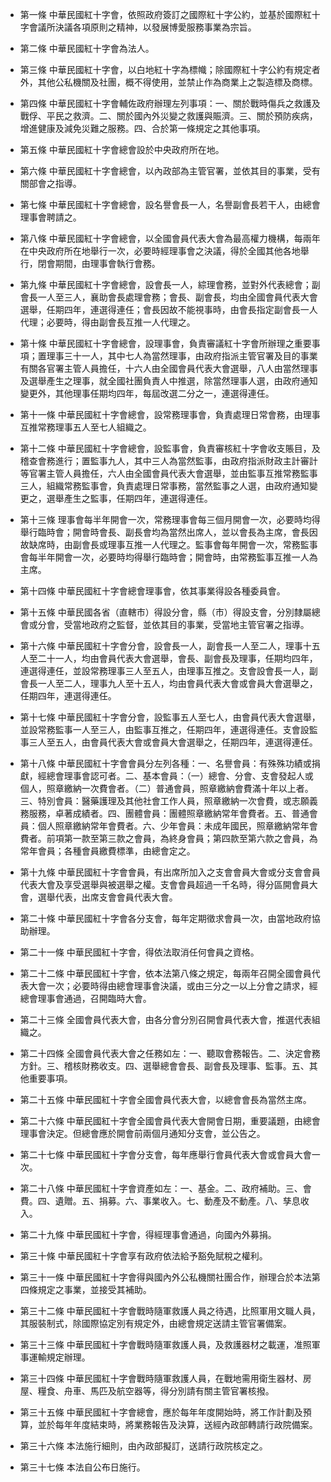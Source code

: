 * 第一條 中華民國紅十字會，依照政府簽訂之國際紅十字公約，並基於國際紅十字會議所決議各項原則之精神，以發展博愛服務事業為宗旨。

* 第二條 中華民國紅十字會為法人。

* 第三條 中華民國紅十字會，以白地紅十字為標幟；除國際紅十字公約有規定者外，其他公私機關及社團，概不得使用，並禁止作為商業上之製造標及商標。

* 第四條 中華民國紅十字會輔佐政府辦理左列事項：一、關於戰時傷兵之救護及戰俘、平民之救濟。二、關於國內外災變之救護與賑濟。三、關於預防疾病，增進健康及減免災難之服務。四、合於第一條規定之其他事項。

* 第五條 中華民國紅十字會總會設於中央政府所在地。

* 第六條 中華民國紅十字會總會，以內政部為主管官署，並依其目的事業，受有關部會之指導。

* 第七條 中華民國紅十字會總會，設名譽會長一人，名譽副會長若干人，由總會理事會聘請之。

* 第八條 中華民國紅十字會總會，以全國會員代表大會為最高權力機構，每兩年在中央政府所在地舉行一次，必要時經理事會之決議，得於全國其他各地舉行，閉會期間，由理事會執行會務。

* 第九條 中華民國紅十字會總會，設會長一人，綜理會務，並對外代表總會；副會長一人至三人，襄助會長處理會務；會長、副會長，均由全國會員代表大會選舉，任期四年，連選得連任；會長因故不能視事時，由會長指定副會長一人代理；必要時，得由副會長互推一人代理之。

* 第十條 中華民國紅十字會總會，設理事會，負責審議紅十字會所辦理之重要事項；置理事三十一人，其中七人為當然理事，由政府指派主管官署及目的事業有關各官署主管人員擔任，十六人由全國會員代表大會選舉，八人由當然理事及選舉產生之理事，就全國社團負責人中推選，除當然理事人選，由政府通知變更外，其他理事任期均四年，每屆改選二分之一，連選得連任。

* 第十一條 中華民國紅十字會總會，設常務理事會，負責處理日常會務，由理事互推常務理事五人至七人組織之。

* 第十二條 中華民國紅十字會總會，設監事會，負責審核紅十字會收支賬目，及稽查會務進行；置監事九人，其中三人為當然監事，由政府指派財政主計審計等官署主管人員擔任，六人由全國會員代表大會選舉，並由監事互推常務監事三人，組織常務監事會，負責處理日常事務，當然監事之人選，由政府通知變更之，選舉產生之監事，任期四年，連選得連任。

* 第十三條 理事會每半年開會一次，常務理事會每三個月開會一次，必要時均得舉行臨時會；開會時會長、副長會均為當然出席人，並以會長為主席，會長因故缺席時，由副會長或理事互推一人代理之。監事會每年開會一次，常務監事會每半年開會一次，必要時均得舉行臨時會；開會時，由常務監事互推一人為主席。

* 第十四條 中華民國紅十字會總會理事會，依其事業得設各種委員會。

* 第十五條 中華民國各省（直轄市）得設分會，縣（市）得設支會，分別隸屬總會或分會，受當地政府之監督，並依其目的事業，受當地主管官署之指導。

* 第十六條 中華民國紅十字會分會，設會長一人，副會長一人至二人，理事十五人至二十一人，均由會員代表大會選舉，會長、副會長及理事，任期均四年，連選得連任，並設常務理事三人至五人，由理事互推之。支會設會長一人，副會長一人至二人，理事九人至十五人，均由會員代表大會或會員大會選舉之，任期四年，連選得連任。

* 第十七條 中華民國紅十字會分會，設監事五人至七人，由會員代表大會選舉，並設常務監事一人至三人，由監事互推之，任期四年，連選得連任。支會設監事三人至五人，由會員代表大會或會員大會選舉之，任期四年，連選得連任。

* 第十八條 中華民國紅十字會會員分左列各種：一、名譽會員：有殊殊功績或捐獻，經總會理事會認可者。二、基本會員：（一）總會、分會、支會發起人或個人，照章繳納一次費會者。（二）普通會員，照章繳納會費滿十年以上者。三、特別會員：醫藥護理及其他社會工作人員，照章繳納一次會費，或志願義務服務，卓著成績者。四、團體會員：團體照章繳納常年會費者。五、普通會員：個人照章繳納常年會費者。六、少年會員：未成年國民，照章繳納常年會費者。前項第一款至第三款之會員，為終身會員；第四款至第六款之會員，為常年會員；各種會員繳費標準，由總會定之。

* 第十九條 中華民國紅十字會會員，有出席所加入之支會會員大會或分支會會員代表大會及享受選舉與被選舉之權。支會會員超過一千名時，得分區開會員大會，選舉代表，出席支會會員代表大會。

* 第二十條 中華民國紅十字會各分支會，每年定期徵求會員一次，由當地政府協助辦理。

* 第二十一條 中華民國紅十字會，得依法取消任何會員之資格。

* 第二十二條 中華民國紅十字會，依本法第八條之規定，每兩年召開全國會員代表大會一次；必要時得由總會理事會決議，或由三分之一以上分會之請求，經總會理事會通過，召開臨時大會。

* 第二十三條 全國會員代表大會，由各分會分別召開會員代表大會，推選代表組織之。

* 第二十四條 全國會員代表大會之任務如左：一、聽取會務報告。二、決定會務方針。三、稽核財務收支。四、選舉總會會長、副會長及理事、監事。五、其他重要事項。

* 第二十五條 中華民國紅十字會全國會員代表大會，以總會會長為當然主席。

* 第二十六條 中華民國紅十字會全國會員代表大會開會日期，重要議題，由總會理事會決定。但總會應於開會前兩個月通知分支會，並公告之。

* 第二十七條 中華民國紅十字會分支會，每年應舉行會員代表大會或會員大會一次。

* 第二十八條 中華民國紅十字會資產如左：一、基金。二、政府補助。三、會費。四、遺贈。五、捐募。六、事業收入。七、動產及不動產。八、孳息收入。

* 第二十九條 中華民國紅十字會，得經理事會通過，向國內外募捐。

* 第三十條 中華民國紅十字會享有政府依法給予豁免賦稅之權利。

* 第三十一條 中華民國紅十字會得與國內外公私機關社團合作，辦理合於本法第四條規定之事業，並接受其補助。

* 第三十二條 中華民國紅十字會戰時隨軍救護人員之待遇，比照軍用文職人員，其服裝制式，除國際協定別有規定外，由總會規定送請主管官署備案。

* 第三十三條 中華民國紅十字會戰時隨軍救護人員，及救護器材之載運，准照軍事運輸規定辦理。

* 第三十四條 中華民國紅十字會戰時隨軍救護人員，在戰地需用衛生器材、房屋、糧食、舟車、馬匹及航空器等，得分別請有關主管官署核撥。

* 第三十五條 中華民國紅十字會總會，應於每年年度開始時，將工作計劃及預算，並於每年年度結束時，將業務報告及決算，送經內政部轉請行政院備案。

* 第三十六條 本法施行細則，由內政部擬訂，送請行政院核定之。

* 第三十七條 本法自公布日施行。

